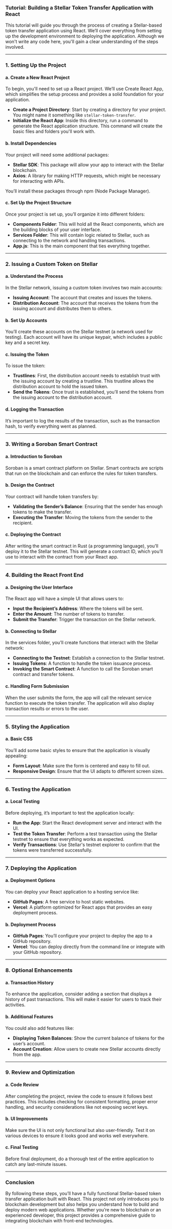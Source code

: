 ### Tutorial: Building a Stellar Token Transfer Application with React

This tutorial will guide you through the process of creating a Stellar-based token transfer application using React. We’ll cover everything from setting up the development environment to deploying the application. Although we won't write any code here, you'll gain a clear understanding of the steps involved.

---

### 1. **Setting Up the Project**

#### a. **Create a New React Project**
To begin, you'll need to set up a React project. We’ll use Create React App, which simplifies the setup process and provides a solid foundation for your application.

- **Create a Project Directory**: Start by creating a directory for your project. You might name it something like `stellar-token-transfer`.
- **Initialize the React App**: Inside this directory, run a command to generate the React application structure. This command will create the basic files and folders you'll work with.

#### b. **Install Dependencies**
Your project will need some additional packages:
- **Stellar SDK**: This package will allow your app to interact with the Stellar blockchain.
- **Axios**: A library for making HTTP requests, which might be necessary for interacting with APIs.

You’ll install these packages through npm (Node Package Manager).

#### c. **Set Up the Project Structure**
Once your project is set up, you’ll organize it into different folders:
- **Components Folder**: This will hold all the React components, which are the building blocks of your user interface.
- **Services Folder**: This will contain logic related to Stellar, such as connecting to the network and handling transactions.
- **App.js**: This is the main component that ties everything together.

---

### 2. **Issuing a Custom Token on Stellar**

#### a. **Understand the Process**
In the Stellar network, issuing a custom token involves two main accounts:
- **Issuing Account**: The account that creates and issues the tokens.
- **Distribution Account**: The account that receives the tokens from the issuing account and distributes them to others.

#### b. **Set Up Accounts**
You’ll create these accounts on the Stellar testnet (a network used for testing). Each account will have its unique keypair, which includes a public key and a secret key.

#### c. **Issuing the Token**
To issue the token:
- **Trustlines**: First, the distribution account needs to establish trust with the issuing account by creating a trustline. This trustline allows the distribution account to hold the issued token.
- **Send the Tokens**: Once trust is established, you’ll send the tokens from the issuing account to the distribution account.

#### d. **Logging the Transaction**
It’s important to log the results of the transaction, such as the transaction hash, to verify everything went as planned.

---

### 3. **Writing a Soroban Smart Contract**

#### a. **Introduction to Soroban**
Soroban is a smart contract platform on Stellar. Smart contracts are scripts that run on the blockchain and can enforce the rules for token transfers.

#### b. **Design the Contract**
Your contract will handle token transfers by:
- **Validating the Sender’s Balance**: Ensuring that the sender has enough tokens to make the transfer.
- **Executing the Transfer**: Moving the tokens from the sender to the recipient.

#### c. **Deploying the Contract**
After writing the smart contract in Rust (a programming language), you’ll deploy it to the Stellar testnet. This will generate a contract ID, which you’ll use to interact with the contract from your React app.

---

### 4. **Building the React Front End**

#### a. **Designing the User Interface**
The React app will have a simple UI that allows users to:
- **Input the Recipient’s Address**: Where the tokens will be sent.
- **Enter the Amount**: The number of tokens to transfer.
- **Submit the Transfer**: Trigger the transaction on the Stellar network.

#### b. **Connecting to Stellar**
In the services folder, you’ll create functions that interact with the Stellar network:
- **Connecting to the Testnet**: Establish a connection to the Stellar testnet.
- **Issuing Tokens**: A function to handle the token issuance process.
- **Invoking the Smart Contract**: A function to call the Soroban smart contract and transfer tokens.

#### c. **Handling Form Submission**
When the user submits the form, the app will call the relevant service function to execute the token transfer. The application will also display transaction results or errors to the user.

---

### 5. **Styling the Application**

#### a. **Basic CSS**
You’ll add some basic styles to ensure that the application is visually appealing:
- **Form Layout**: Make sure the form is centered and easy to fill out.
- **Responsive Design**: Ensure that the UI adapts to different screen sizes.

---

### 6. **Testing the Application**

#### a. **Local Testing**
Before deploying, it’s important to test the application locally:
- **Run the App**: Start the React development server and interact with the UI.
- **Test the Token Transfer**: Perform a test transaction using the Stellar testnet to ensure that everything works as expected.
- **Verify Transactions**: Use Stellar's testnet explorer to confirm that the tokens were transferred successfully.

---

### 7. **Deploying the Application**

#### a. **Deployment Options**
You can deploy your React application to a hosting service like:
- **GitHub Pages**: A free service to host static websites.
- **Vercel**: A platform optimized for React apps that provides an easy deployment process.

#### b. **Deployment Process**
- **GitHub Pages**: You’ll configure your project to deploy the app to a GitHub repository.
- **Vercel**: You can deploy directly from the command line or integrate with your GitHub repository.

---

### 8. **Optional Enhancements**

#### a. **Transaction History**
To enhance the application, consider adding a section that displays a history of past transactions. This will make it easier for users to track their activities.

#### b. **Additional Features**
You could also add features like:
- **Displaying Token Balances**: Show the current balance of tokens for the user’s account.
- **Account Creation**: Allow users to create new Stellar accounts directly from the app.

---

### 9. **Review and Optimization**

#### a. **Code Review**
After completing the project, review the code to ensure it follows best practices. This includes checking for consistent formatting, proper error handling, and security considerations like not exposing secret keys.

#### b. **UI Improvements**
Make sure the UI is not only functional but also user-friendly. Test it on various devices to ensure it looks good and works well everywhere.

#### c. **Final Testing**
Before final deployment, do a thorough test of the entire application to catch any last-minute issues.

---

### Conclusion

By following these steps, you’ll have a fully functional Stellar-based token transfer application built with React. This project not only introduces you to blockchain development but also helps you understand how to build and deploy modern web applications. Whether you’re new to blockchain or an experienced developer, this project provides a comprehensive guide to integrating blockchain with front-end technologies.
